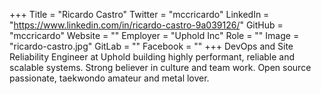 +++
Title = "Ricardo Castro"
Twitter = "mccricardo"
LinkedIn = "https://www.linkedin.com/in/ricardo-castro-9a039126/"
GitHub = "mccricardo"
Website = ""
Employer = "Uphold Inc"
Role = ""
Image = "ricardo-castro.jpg"
GitLab = ""
Facebook = ""
+++
DevOps and Site Reliability Engineer at Uphold building highly performant, reliable and scalable systems. Strong believer in culture and team work. Open source passionate, taekwondo amateur and metal lover.